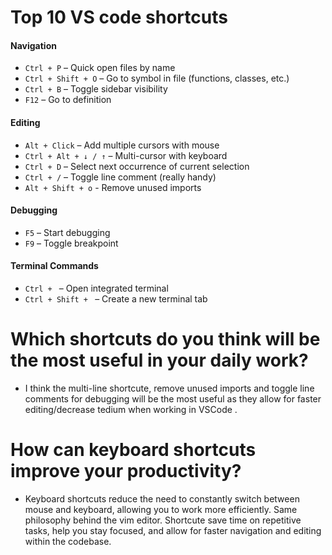 # Top 10 VS code shortcuts

#### Navigation

- `Ctrl + P` – Quick open files by name
- `Ctrl + Shift + O` – Go to symbol in file (functions, classes, etc.)
- `Ctrl + B` – Toggle sidebar visibility
- `F12` – Go to definition

#### Editing

- `Alt + Click` – Add multiple cursors with mouse
- `Ctrl + Alt + ↓ / ↑` – Multi-cursor with keyboard
- `Ctrl + D` – Select next occurrence of current selection
- `Ctrl + /` – Toggle line comment (really handy)
- `Alt + Shift + o` - Remove unused imports

#### Debugging

- `F5` – Start debugging
- `F9` – Toggle breakpoint

#### Terminal Commands

- `Ctrl + ` – Open integrated terminal
- `Ctrl + Shift + ` – Create a new terminal tab

# Which shortcuts do you think will be the most useful in your daily work?

- I think the multi-line shortcute, remove unused imports and toggle line comments for debugging will be the most useful as they allow for faster editing/decrease tedium when working in VSCode .

# How can keyboard shortcuts improve your productivity?

- Keyboard shortcuts reduce the need to constantly switch between mouse and keyboard, allowing you to work more efficiently. Same philosophy behind the vim editor. Shortcute save time on repetitive tasks, help you stay focused, and allow for faster navigation and editing within the codebase.
